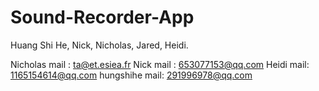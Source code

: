 # Sound-Recorder-App

Huang Shi He, Nick, Nicholas, Jared, Heidi. 


Nicholas mail : ta@et.esiea.fr
Nick mail : 653077153@qq.com
Heidi mail: 1165154614@qq.com
hungshihe mail:  291996978@qq.com
